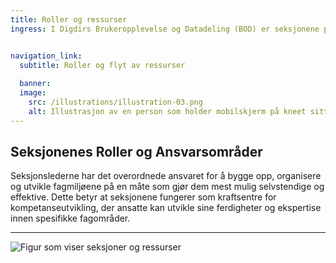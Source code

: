 ```yaml
---
title: Roller og ressurser
ingress: I Digdirs Brukeropplevelse og Datadeling (BOD) er seksjonene primært ansvarlige for å være et personal-hjem for medarbeidere innenfor felles kompetanseområder. Seksjonene spiller en nøkkelrolle i å avgi ressurser og kompetanse til ulike leveranseområder både innenfor og utenfor BOD. Dette inkluderer bidrag til Digdir sine portefølje kontor, produktgrupper, produktteam, tilretteleggingsteam, platfrom,  samt andre små og store oppdrag eller tiltak.


navigation_link:
  subtitle: Roller og flyt av ressurser
  
  banner:
  image:
    src: /illustrations/illustration-03.png
    alt: Illustrasjon av en person som holder mobilskjerm på kneet sitt
---
```


## Seksjonenes Roller og Ansvarsområder

Seksjonslederne har det overordnede ansvaret for å bygge opp, organisere og utvikle fagmiljøene på en måte som gjør dem mest mulig selvstendige og effektive. Dette betyr at seksjonene fungerer som kraftsentre for kompetanseutvikling, der ansatte kan utvikle sine ferdigheter og ekspertise innen spesifikke fagområder.

---


![Figur som viser seksjoner og ressurser](/images/pom-vs-sections.svg)
